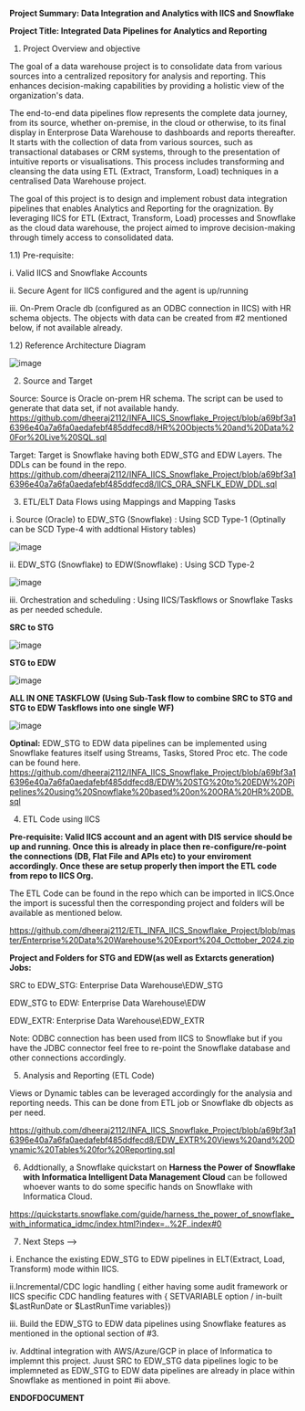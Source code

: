 **Project Summary: Data Integration and Analytics with IICS and Snowflake**

**Project Title: Integrated Data Pipelines for Analytics and Reporting**

1) Project Overview and objective

The goal of a data warehouse project is to consolidate data from various sources into a centralized repository for analysis and reporting. This enhances decision-making capabilities by providing a holistic view of the organization's data.

The end-to-end data pipelines flow represents the complete data journey, from its source, whether on-premise, in the cloud or otherwise, to its final display in Enterprose Data Warehouse to dashboards and reports thereafter. It starts with the collection of data from various sources, such as transactional databases or CRM systems, through to the presentation of intuitive reports or visualisations. This process includes transforming and cleansing the data using ETL (Extract, Transform, Load) techniques in a centralised Data Warehouse project.

The goal of this project is to design and implement robust data integration pipelines that enables Analytics and Reporting for the oragnization. By leveraging IICS for ETL (Extract, Transform, Load) processes and Snowflake as the cloud data warehouse, the project aimed to improve decision-making through timely access to consolidated data.

1.1) Pre-requisite: 

i. Valid IICS and Snowflake Accounts 

ii. Secure Agent for IICS configured and the agent is up/running

iii. On-Prem Oracle db (configured as an ODBC connection in IICS) with HR schema objects. The objects with data can be created from #2 mentioned below, if not available already.

1.2) Reference Architecture Diagram

![image](https://github.com/user-attachments/assets/5e96470f-1078-4b3e-8a76-371978be6cb1)

2) Source and Target 

Source: Source is Oracle on-prem HR schema. The script can be used to generate that data set, if not available handy. https://github.com/dheeraj2112/INFA_IICS_Snowflake_Project/blob/a69bf3a16396e40a7a6fa0aedafebf485ddfecd8/HR%20Objects%20and%20Data%20For%20Live%20SQL.sql

Target: Target is Snowflake having both EDW_STG and EDW Layers. The DDLs can be found in the repo. https://github.com/dheeraj2112/INFA_IICS_Snowflake_Project/blob/a69bf3a16396e40a7a6fa0aedafebf485ddfecd8/IICS_ORA_SNFLK_EDW_DDL.sql

3) ETL/ELT Data Flows using Mappings and Mapping Tasks

i. Source (Oracle) to EDW_STG (Snowflake) : Using SCD Type-1 (Optinally can be SCD Type-4 with addtional History tables)

![image](https://github.com/user-attachments/assets/7b6096af-2192-4b16-b52e-1bb9bfcc2ecd)

ii. EDW_STG (Snowflake) to EDW(Snowflake) : Using SCD Type-2

![image](https://github.com/user-attachments/assets/8ba17954-e11e-44a2-8572-07d788e127c3)

iii. Orchestration and scheduling : Using IICS/Taskflows or Snowflake Tasks as per needed schedule.

**SRC to STG**

![image](https://github.com/user-attachments/assets/e63a7caf-5ff8-490f-88c6-dbfacf91a887)

**STG to EDW**

![image](https://github.com/user-attachments/assets/ccdf50f0-2b15-49ad-95f7-a77203714916)

**ALL IN ONE TASKFLOW (Using Sub-Task flow to combine SRC to STG and STG to EDW Taskflows into one single WF)**

![image](https://github.com/user-attachments/assets/6362056c-f85f-48a6-8eb9-735fc1ffa098)


**Optinal:** EDW_STG to EDW data pipelines can be implemented using Snowflake features itself using Streams, Tasks, Stored Proc etc. The code can be found here.  https://github.com/dheeraj2112/INFA_IICS_Snowflake_Project/blob/a69bf3a16396e40a7a6fa0aedafebf485ddfecd8/EDW%20STG%20to%20EDW%20Pipelines%20using%20Snowflake%20based%20on%20ORA%20HR%20DB.sql

4) ETL Code using IICS

**Pre-requisite: Valid IICS account and an agent with DIS service should be up and running. Once this is already in place then re-configure/re-point the connections (DB, Flat File and APIs etc) to your enviroment accordingly. Once these are setup properly then import the ETL code from repo to IICS Org.**

The ETL Code can be found in the repo which can be imported in IICS.Once the import is sucessful then the corresponding project and folders will be available as mentioned below.  

https://github.com/dheeraj2112/ETL_INFA_IICS_Snowflake_Project/blob/master/Enterprise%20Data%20Warehouse%20Export%204_Octtober_2024.zip

**Project and Folders for STG and EDW(as well as Extarcts generation) Jobs:**

SRC to EDW_STG: Enterprise Data Warehouse\EDW_STG

EDW_STG to EDW: Enterprise Data Warehouse\EDW

EDW_EXTR: Enterprise Data Warehouse\EDW_EXTR

Note: ODBC connection has been used from IICS to Snowflake  but if you have the JDBC connector feel free to re-point the Snowflake database and other connections accordingly.

5) Analysis and Reporting (ETL Code)
   
Views or Dynamic tables can be leveraged accordingly for the analysia and reporting needs. This can be done from ETL job or Snowflake db objects as per need.

https://github.com/dheeraj2112/INFA_IICS_Snowflake_Project/blob/a69bf3a16396e40a7a6fa0aedafebf485ddfecd8/EDW_EXTR%20Views%20and%20Dynamic%20Tables%20for%20Reporting.sql

6) Addtionally, a Snowflake quickstart on **Harness the Power of Snowflake with Informatica Intelligent Data Management Cloud** can be followed whoever wants to do some specific hands on Snowflake with Informatica Cloud.

https://quickstarts.snowflake.com/guide/harness_the_power_of_snowflake_with_informatica_idmc/index.html?index=..%2F..index#0

7) Next Steps -->

i. Enchance the existing EDW_STG to EDW pipelines in ELT(Extract, Load, Transform) mode within IICS.

ii.Incremental/CDC logic handling ( either having some audit framework or IICS specific CDC handling features with { SETVARIABLE option / in-built $LastRunDate or $LastRunTime variables})

iii. Build the EDW_STG to EDW data pipelines using Snowflake features as mentioned in the optional section of #3.

iv. Addtinal integration with AWS/Azure/GCP in place of Informatica to implemnt this project. Juust SRC to EDW_STG data pipelines logic to be implemneted as EDW_STG to EDW data pipelines are already in place within Snowflake as mentioned in point #ii above.


**ENDOFDOCUMENT**
